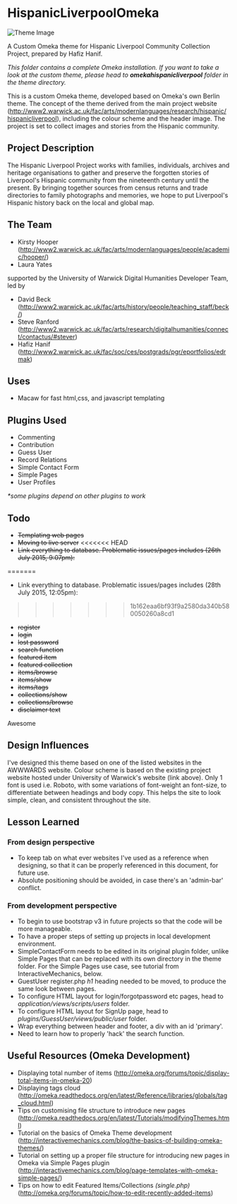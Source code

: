 # HispanicLiverpoolOmeka
![Theme Image](https://github.com/digihum/OmekaThemeDev-HispanicLiverpoolCC/blob/master/themes/omekahispanicliverpool/theme.jpg)

A Custom Omeka theme for Hispanic Liverpool Community Collection Project, prepared by Hafiz Hanif.

_This folder contains a complete Omeka installation. If you want to take a look at the custom theme, please head to **omekahispanicliverpool** folder in the theme directory._

This is a custom Omeka theme, developed based on Omeka's own Berlin theme. The concept of the theme derived from the main project website (http://www2.warwick.ac.uk/fac/arts/modernlanguages/research/hispanic/hispanicliverpool), including the colour scheme and the header image. The project is set to collect images and stories from the Hispanic community.

## Project Description
The Hispanic Liverpool Project works with families, individuals, archives and heritage organisations to gather and preserve the forgotten stories of Liverpool's Hispanic community from the nineteenth century until the present. By bringing together sources from census returns and trade directories to family photographs and memories, we hope to put Liverpool's Hispanic history back on the local and global map.

## The Team
* Kirsty Hooper (http://www2.warwick.ac.uk/fac/arts/modernlanguages/people/academic/hooper/)
* Laura Yates


supported by the University of Warwick Digital Humanities Developer Team, led by
* David Beck (http://www2.warwick.ac.uk/fac/arts/history/people/teaching_staff/beck/)
* Steve Ranford (http://www2.warwick.ac.uk/fac/arts/research/digitalhumanities/connect/contactus/#stever)
* Hafiz Hanif (http://www2.warwick.ac.uk/fac/soc/ces/postgrads/pgr/eportfolios/edrmak)

## Uses
* Macaw for fast html,css, and javascript templating

## Plugins Used
* Commenting
* Contribution
* Guess User
* Record Relations
* Simple Contact Form
* Simple Pages
* User Profiles

_*some plugins depend on other plugins to work_

## Todo
* ~~Templating web pages~~
* ~~Moving to live server~~
<<<<<<< HEAD
* ~~Link everything to database. Problematic issues/pages includes (26th July 2015, 9:07pm):~~

=======
* Link everything to database. Problematic issues/pages includes (28th July 2015, 12:05pm):
>>>>>>> 1b162eaa6bf93f9a2580da340b580050260a8cd1
  * ~~register~~
  * ~~login~~
  * ~~lost password~~
  * ~~search function~~
  * ~~featured item~~
  * ~~featured collection~~
  * ~~items/browse~~
  * ~~items/show~~
  * ~~items/tags~~
  * ~~collections/show~~
  * ~~collections/browse~~
  * ~~disclaimer text~~
  
  Awesome



## Design Influences
I've designed this theme based on one of the listed websites in the AWWWARDS website. Colour scheme is based on the existing project website hosted under University of Warwick's website (link above). Only 1 font is used i.e. Roboto, with some variations of font-weight an font-size, to differentiate between headings and body copy. This helps the site to look simple, clean, and consistent throughout the site. 

## Lesson Learned
### From design perspective
* To keep tab on what ever websites I've used as a reference when designing, so that it can be properly referenced in this document, for future use.
* Absolute positioning should be avoided, in case there's an 'admin-bar' conflict.

### From development perspective
* To begin to use bootstrap v3 in future projects so that the code will be more manageable.
* To have a proper steps of setting up projects in local development environment.
* SimpleContactForm needs to be edited in its original plugin folder, unlike Simple Pages that can be replaced with its own directory in the theme folder. For the Simple Pages use case, see tutorial from InteractiveMechanics, below.
* GuestUser register.php _h1_ heading needed to be moved, to produce the same look between pages.
* To configure HTML layout for login/forgotpassword etc pages, head to _application/views/scripts/users_ folder.
* To configure HTML layout for SignUp page, head to _plugins/GuessUser/views/public/user_ folder.
* Wrap everything between header and footer, a div with an id 'primary'.
* Need to learn how to properly 'hack' the search function.

## Useful Resources (Omeka Development)
* Displaying total number of items (http://omeka.org/forums/topic/display-total-items-in-omeka-20)
* Displaying tags cloud (http://omeka.readthedocs.org/en/latest/Reference/libraries/globals/tag_cloud.html)
* Tips on customising file structure to introduce new pages (http://omeka.readthedocs.org/en/latest/Tutorials/modifyingThemes.html)
* Tutorial on the basics of Omeka Theme development (http://interactivemechanics.com/blog/the-basics-of-building-omeka-themes/)
* Tutorial on setting up a proper file structure for introducing new pages in Omeka via Simple Pages plugin (http://interactivemechanics.com/blog/page-templates-with-omeka-simple-pages/)
* Tips on how to edit Featured Items/Collections _(single.php)_ (http://omeka.org/forums/topic/how-to-edit-recently-added-items)
